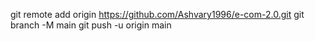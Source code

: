 git remote add origin https://github.com/Ashvary1996/e-com-2.0.git
git branch -M main
git push -u origin main